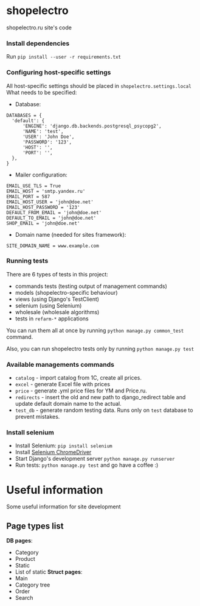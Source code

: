 # shopelectro
shopelectro.ru site's code

### Install dependencies
Run `pip install --user -r requirements.txt`


### Configuring host-specific settings
All host-specific settings should be placed in `shopelectro.settings.local`
What needs to be specified:
- Database:
```
DATABASES = {
  'default': {
      'ENGINE': 'django.db.backends.postgresql_psycopg2',
      'NAME': 'test',
      'USER': 'John Doe',
      'PASSWORD': '123',
      'HOST': '',
      'PORT': '',
  },
}
```
- Mailer configuration:
```
EMAIL_USE_TLS = True
EMAIL_HOST = 'smtp.yandex.ru'
EMAIL_PORT = 587
EMAIL_HOST_USER = 'john@doe.net'
EMAIL_HOST_PASSWORD = '123'
DEFAULT_FROM_EMAIL = 'john@doe.net'
DEFAULT_TO_EMAIL = 'john@doe.net'
SHOP_EMAIL = 'john@doe.net'
```
- Domain name (needed for sites framework):
```
SITE_DOMAIN_NAME = www.example.com
```


### Running tests
There are 6 types of tests in this project:
- commands tests (testing output of management commands)
- models (shopelectro-specific behaviour)
- views (using Django's TestClient)
- selenium (using Selenium)
- wholesale (wholesale algorithms)
- tests in `refarm-*` applications

You can run them all at once by running `python manage.py common_test` command.

Also, you can run shopelectro tests only by running `python manage.py test`


### Available managements commands
- `catalog` - import catalog from 1C, create all prices.
- `excel` - generate Excel file with prices
- `price` - generate .yml price files for YM and Price.ru.
- `redirects` - insert the old and new path to django_redirect table and update default domain name to
                                 the actual.
- `test_db` - generate random testing data. Runs only on `test` database to prevent mistakes.


### Install selenium
- Install Selenium: `pip install selenium`
- Install [Selenium ChromeDriver](https://sites.google.com/a/chromium.org/chromedriver/downloads)
- Start Django's development server `python manage.py runserver`
- Run tests: `python manage.py test` and go have a coffee :)

# Useful information
Some useful information for site development

## Page types list

**DB pages**:
- Category
- Product
- Static
- List of static
**Struct pages**:
- Main
- Category tree
- Order
- Search
